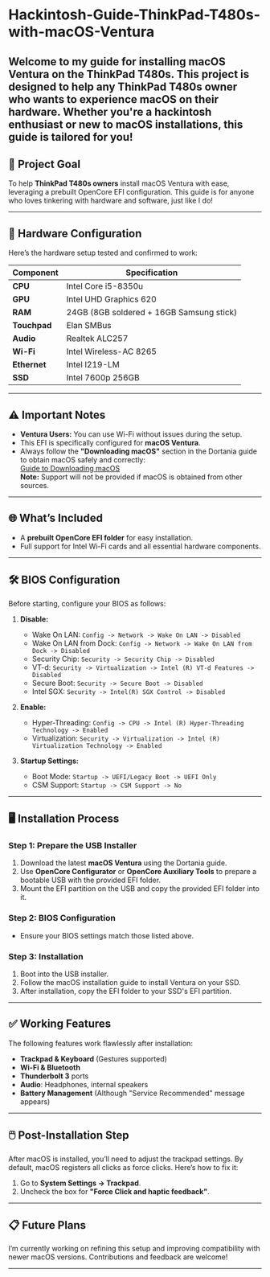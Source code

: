 # Hackintosh-Guide-ThinkPad-T480s-with-macOS-Ventura
Welcome to my guide for installing macOS Ventura on the ThinkPad T480s. This project is designed to help any ThinkPad T480s owner who wants to experience macOS on their hardware. Whether you're a hackintosh enthusiast or new to macOS installations, this guide is tailored for you!
---

## 🎯 Project Goal

To help **ThinkPad T480s owners** install macOS Ventura with ease, leveraging a prebuilt OpenCore EFI configuration. This guide is for anyone who loves tinkering with hardware and software, just like I do!

---

## 🔧 Hardware Configuration

Here’s the hardware setup tested and confirmed to work:

| Component     | Specification                |
|---------------|------------------------------|
| **CPU**       | Intel Core i5-8350u          |
| **GPU**       | Intel UHD Graphics 620       |
| **RAM**       | 24GB (8GB soldered + 16GB Samsung stick) |
| **Touchpad**  | Elan SMBus                   |
| **Audio**     | Realtek ALC257               |
| **Wi-Fi**     | Intel Wireless-AC 8265      |
| **Ethernet**  | Intel I219-LM                |
| **SSD**       | Intel 7600p 256GB            |

---

## ⚠️ Important Notes

- **Ventura Users:** You can use Wi-Fi without issues during the setup.  
- This EFI is specifically configured for **macOS Ventura**.  
- Always follow the **"Downloading macOS"** section in the Dortania guide to obtain macOS safely and correctly:  
  [Guide to Downloading macOS](https://dortania.github.io/OpenCore-Install-Guide/installer-guide/windows-install.html#downloading-macos)  
  **Note:** Support will not be provided if macOS is obtained from other sources.

---

## 🌐 What’s Included

- A **prebuilt OpenCore EFI folder** for easy installation.  
- Full support for Intel Wi-Fi cards and all essential hardware components.

---

## 🛠 BIOS Configuration

Before starting, configure your BIOS as follows:

1. **Disable:**
   - Wake On LAN: `Config -> Network -> Wake On LAN -> Disabled`
   - Wake On LAN from Dock: `Config -> Network -> Wake On LAN from Dock -> Disabled`
   - Security Chip: `Security -> Security Chip -> Disabled`
   - VT-d: `Security -> Virtualization -> Intel (R) VT-d Features -> Disabled`
   - Secure Boot: `Security -> Secure Boot -> Disabled`
   - Intel SGX: `Security -> Intel(R) SGX Control -> Disabled`

2. **Enable:**
   - Hyper-Threading: `Config -> CPU -> Intel (R) Hyper-Threading Technology -> Enabled`
   - Virtualization: `Security -> Virtualization -> Intel (R) Virtualization Technology -> Enabled`

3. **Startup Settings:**
   - Boot Mode: `Startup -> UEFI/Legacy Boot -> UEFI Only`
   - CSM Support: `Startup -> CSM Support -> No`

---

## 🖥 Installation Process

### Step 1: Prepare the USB Installer
1. Download the latest **macOS Ventura** using the Dortania guide.
2. Use **OpenCore Configurator** or **OpenCore Auxiliary Tools** to prepare a bootable USB with the provided EFI folder.
3. Mount the EFI partition on the USB and copy the provided EFI folder into it.

### Step 2: BIOS Configuration
- Ensure your BIOS settings match those listed above.

### Step 3: Installation
1. Boot into the USB installer.
2. Follow the macOS installation guide to install Ventura on your SSD.
3. After installation, copy the EFI folder to your SSD's EFI partition.

---

## ✅ Working Features

The following features work flawlessly after installation:
- **Trackpad & Keyboard** (Gestures supported)
- **Wi-Fi & Bluetooth**
- **Thunderbolt 3** ports
- **Audio**: Headphones, internal speakers
- **Battery Management** (Although "Service Recommended" message appears)

---

## 🖱️ Post-Installation Step

After macOS is installed, you’ll need to adjust the trackpad settings. By default, macOS registers all clicks as force clicks. Here’s how to fix it:  
1. Go to **System Settings → Trackpad**.  
2. Uncheck the box for **"Force Click and haptic feedback"**.

---

## 📋 Future Plans

I’m currently working on refining this setup and improving compatibility with newer macOS versions. Contributions and feedback are welcome!

---

